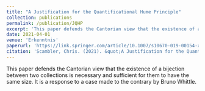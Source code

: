 ```yaml
---
title: "A Justification for the Quantificational Hume Principle"
collection: publications
permalink: /publication/JQHP
excerpt: 'This paper defends the Cantorian view that the existence of a bijection between two collections is necessary and sufficient for them to have the same size. It is a response to a case made to the contrary by Bruno Whittle.'
date: 2021-04-01
venue: 'Erkenntnis'
paperurl: 'https://link.springer.com/article/10.1007/s10670-019-00154-x'
citation: 'Scambler, Chris. (2021). &quot;A Justification for the Quantificational Hume Principle.&quot; <i>Erkenntnis</i>.  86 (5), 1293–1308.'
---
```

This paper defends the Cantorian view that the existence of a bijection between two collections is necessary and sufficient for them to have the same size. It is a response to a case made to the contrary by Bruno Whittle. 
